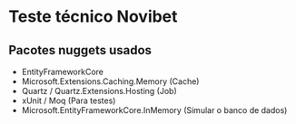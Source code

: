 # Teste técnico Novibet

## Pacotes nuggets usados
- EntityFrameworkCore
- Microsoft.Extensions.Caching.Memory (Cache)
- Quartz / Quartz.Extensions.Hosting (Job)
- xUnit / Moq (Para testes)
- Microsoft.EntityFrameworkCore.InMemory (Simular o banco de dados)

